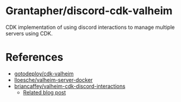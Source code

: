 # Grantapher/discord-cdk-valheim

CDK implementation of using discord interactions to manage multiple servers using CDK.

# References
* [gotodeploy/cdk-valheim](https://github.com/gotodeploy/cdk-valheim)
* [lloesche/valheim-server-docker](https://github.com/lloesche/valheim-server-docker)
* [briancaffey/valheim-cdk-discord-interactions](https://github.com/briancaffey/valheim-cdk-discord-interactions)
  * [Related blog post](https://briancaffey.github.io/2021/03/18/on-demand-dedicated-serverless-valheim-server-with-cdk-discrod-interactions/)

